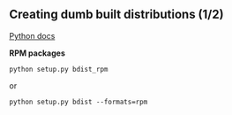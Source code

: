 ## Creating dumb built distributions (1/2)

[Python docs](https://docs.python.org/3.1/distutils/builtdist.html#creating-rpm-packages)

**RPM packages**
```
python setup.py bdist_rpm
```
or
```
python setup.py bdist --formats=rpm
```
